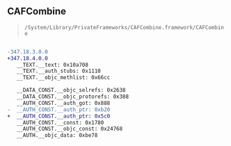 ## CAFCombine

> `/System/Library/PrivateFrameworks/CAFCombine.framework/CAFCombine`

```diff

-347.18.3.0.0
+347.18.4.0.0
   __TEXT.__text: 0x10a708
   __TEXT.__auth_stubs: 0x1110
   __TEXT.__objc_methlist: 0x66cc

   __DATA_CONST.__objc_selrefs: 0x2638
   __DATA_CONST.__objc_protorefs: 0x388
   __AUTH_CONST.__auth_got: 0x888
-  __AUTH_CONST.__auth_ptr: 0xb20
+  __AUTH_CONST.__auth_ptr: 0x5c0
   __AUTH_CONST.__const: 0x1780
   __AUTH_CONST.__objc_const: 0x24768
   __AUTH.__objc_data: 0xbe78

```
